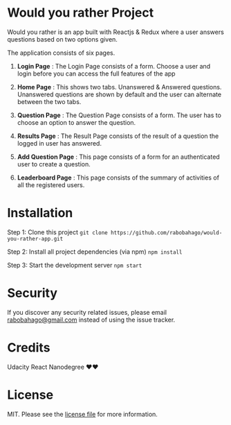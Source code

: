 # Would you rather Project

Would you rather is an app built with Reactjs & Redux where a user answers questions based on two options given.

The application consists of six pages.

1. **Login Page** : The Login Page consists of a form. Choose a user and login before you can access the full features of the app

2. **Home Page** : This shows two tabs. Unanswered & Answered questions. Unanswered questions are shown by default and the user can alternate between the two tabs.

3. **Question Page** : The Question Page consists of a form. The user has to choose an option to answer the question.

4. **Results Page** : The Result Page consists of the result of a question the logged in user has answered.

5. **Add Question Page** : This page consists of a form for an authenticated user to create a question.

6. **Leaderboard Page** : This page consists of the summary of activities of all the registered users.

# Installation

Step 1: Clone this project
`git clone https://github.com/rabobahago/would-you-rather-app.git`

Step 2: Install all project dependencies (via npm)
`npm install`

Step 3: Start the development server
`npm start`

# Security

If you discover any security related issues, please email rabobahago@gmail.com instead of using the issue tracker.

# Credits

Udacity React Nanodegree ❤️❤️

# License

MIT. Please see the [license file](LICENSE) for more information.
